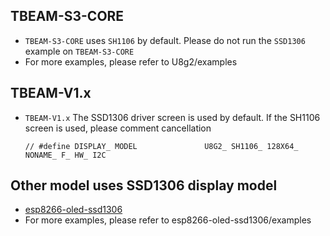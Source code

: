 

  

## TBEAM-S3-CORE

- `TBEAM-S3-CORE` uses `SH1106` by default. Please do not run the `SSD1306` example on `TBEAM-S3-CORE`
- For more examples, please refer to U8g2/examples

## TBEAM-V1.x

- `TBEAM-V1.x` The SSD1306 driver screen is used by default. If the SH1106 screen is used, please comment cancellation
    ```
    // #define DISPLAY_ MODEL               U8G2_ SH1106_ 128X64_ NONAME_ F_ HW_ I2C
    ```
    

## Other model uses SSD1306 display model

- [esp8266-oled-ssd1306](https://github.com/ThingPulse/esp8266-oled-ssd1306)
- For more examples, please refer to esp8266-oled-ssd1306/examples